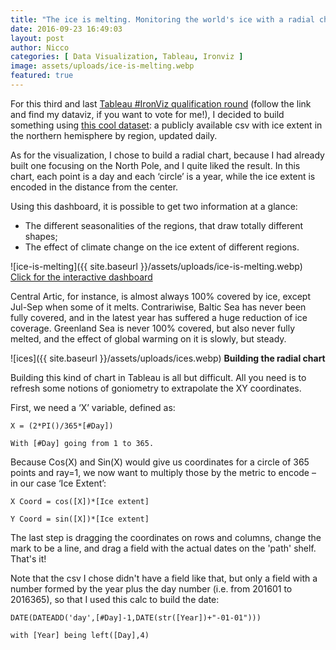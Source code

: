 ```yaml
---
title: "The ice is melting. Monitoring the world's ice with a radial chart."
date: 2016-09-23 16:49:03
layout: post
author: Nicco
categories: [ Data Visualization, Tableau, Ironviz ]
image: assets/uploads/ice-is-melting.webp
featured: true
---
```


For this third and last [Tableau #IronViz qualification round](http://tabsoft.co/2cWPTL6) (follow the link and find my dataviz, if you want to vote for me!), I decided to build something using [this cool dataset](ftp://sidads.colorado.edu/DATASETS/NOAA/G02186/masie_4km_allyears_extent_sqkm.csv): a publicly available csv with ice extent in the northern hemisphere by region, updated daily.

As for the visualization, I chose to build a radial chart, because I had already built one focusing on the North Pole, and I quite liked the result. In this chart, each point is a day and each ‘circle’ is a year, while the ice extent is encoded in the distance from the center.

Using this dashboard, it is possible to get two information at a glance:
* The different seasonalities of the regions, that draw totally different shapes;
* The effect of climate change on the ice extent of different regions.

![ice-is-melting]({{ site.baseurl }}/assets/uploads/ice-is-melting.webp) 
[Click for the interactive dashboard](https://public.tableau.com/views/Theiceismelting_/Theiceismelting_?:embed=y&:display_count=yes)

Central Artic, for instance, is almost always 100% covered by ice, except Jul-Sep when some of it melts. Contrariwise, Baltic Sea has never been fully covered, and in the latest year has suffered a huge reduction of ice coverage. Greenland Sea is never 100% covered, but also never fully melted, and the effect of global warming on it is slowly, but steady.

![ices]({{ site.baseurl }}/assets/uploads/ices.webp)
**Building the radial chart**

Building this kind of chart in Tableau is all but difficult. All you need is to refresh some notions of goniometry to extrapolate the XY coordinates.

First, we need a ‘X’ variable, defined as:

`X = (2*PI()/365*[#Day])`

`With [#Day] going from 1 to 365.`

Because Cos(X) and Sin(X) would give us coordinates for a circle of 365 points and ray=1, we now want to multiply those by the metric to encode – in our case ‘Ice Extent’:

`X Coord = cos([X])*[Ice extent]`

`Y Coord = sin([X])*[Ice extent]`

The last step is dragging the coordinates on rows and columns, change the mark to be a line, and drag a field with the actual dates on the 'path' shelf. That's it!

Note that the csv I chose didn't have a field like that, but only a field with a number formed by the year plus the day number (i.e. from 201601 to 2016365), so that I used this calc to build the date:

`DATE(DATEADD('day',[#Day]-1,DATE(str([Year])+"-01-01")))`

`with [Year] being left([Day],4)`

